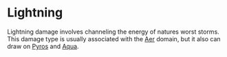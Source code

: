 # Lightning

Lightning damage involves channeling the energy of natures worst storms. This damage type is usually associated with the [Aer](../../../Magic/Spells/Spell%20Domains/Air.md) domain, but it also can draw on [Pyros](../../../Magic/Spells/Spell%20Domains/Fire.md) and [Aqua](../../../Magic/Spells/Spell%20Domains/Water.md).
